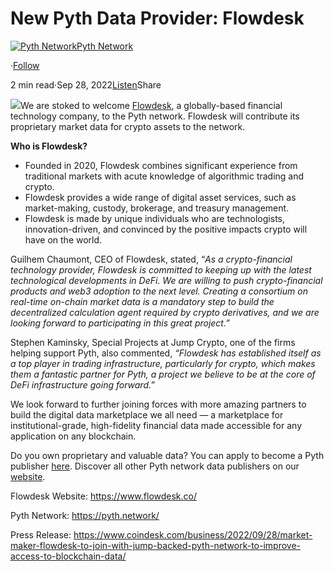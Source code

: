 New Pyth Data Provider: Flowdesk
================================

[![Pyth Network](https://miro.medium.com/v2/resize:fill:88:88/1*rdK3rHcWpkge6BRQRIwBjA.jpeg)](/?source=post_page-----6b8b2c2799ec--------------------------------)[Pyth Network](/?source=post_page-----6b8b2c2799ec--------------------------------)

·[Follow](https://medium.com/m/signin?actionUrl=https%3A%2F%2Fmedium.com%2F_%2Fsubscribe%2Fuser%2Ff55fccc0ad62&operation=register&redirect=https%3A%2F%2Fpythnetwork.medium.com%2Fnew-pyth-data-provider-flowdesk-6b8b2c2799ec&user=Pyth+Network&userId=f55fccc0ad62&source=post_page-f55fccc0ad62----6b8b2c2799ec---------------------post_header-----------)

2 min read·Sep 28, 2022[Listen](https://medium.com/m/signin?actionUrl=https%3A%2F%2Fmedium.com%2Fplans%3Fdimension%3Dpost_audio_button%26postId%3D6b8b2c2799ec&operation=register&redirect=https%3A%2F%2Fpythnetwork.medium.com%2Fnew-pyth-data-provider-flowdesk-6b8b2c2799ec&source=-----6b8b2c2799ec---------------------post_audio_button-----------)Share

![](https://miro.medium.com/v2/resize:fit:1400/1*2_MGimZueXJVvsOWVp1qXg.jpeg)We are stoked to welcome [Flowdesk](https://www.flowdesk.co/), a globally-based financial technology company, to the Pyth network. Flowdesk will contribute its proprietary market data for crypto assets to the network.

**Who is Flowdesk?**

* Founded in 2020, Flowdesk combines significant experience from traditional markets with acute knowledge of algorithmic trading and crypto.
* Flowdesk provides a wide range of digital asset services, such as market-making, custody, brokerage, and treasury management.
* Flowdesk is made by unique individuals who are technologists, innovation-driven, and convinced by the positive impacts crypto will have on the world.

Guilhem Chaumont, CEO of Flowdesk, stated, “*As a crypto-financial technology provider, Flowdesk is committed to keeping up with the latest technological developments in DeFi. We are willing to push crypto-financial products and web3 adoption to the next level. Creating a consortium on real-time on-chain market data is a mandatory step to build the decentralized calculation agent required by crypto derivatives, and we are looking forward to participating in this great project.”*

Stephen Kaminsky, Special Projects at Jump Crypto, one of the firms helping support Pyth, also commented, *“Flowdesk has established itself as a top player in trading infrastructure, particularly for crypto, which makes them a fantastic partner for Pyth, a project we believe to be at the core of DeFi infrastructure going forward.”*

We look forward to further joining forces with more amazing partners to build the digital data marketplace we all need — a marketplace for institutional-grade, high-fidelity financial data made accessible for any application on any blockchain.

Do you own proprietary and valuable data? You can apply to become a Pyth publisher [here](https://yyyf63zqhtu.typeform.com/PythDPA). Discover all other Pyth network data publishers on our [website](https://pyth.network/publishers/).

Flowdesk Website: <https://www.flowdesk.co/>

Pyth Network: <https://pyth.network/>

Press Release: <https://www.coindesk.com/business/2022/09/28/market-maker-flowdesk-to-join-with-jump-backed-pyth-network-to-improve-access-to-blockchain-data/>

